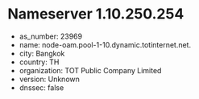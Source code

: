 # Nameserver 1.10.250.254

* as_number: 23969
* name: node-oam.pool-1-10.dynamic.totinternet.net.
* city: Bangkok
* country: TH
* organization: TOT Public Company Limited
* version: Unknown
* dnssec: false
